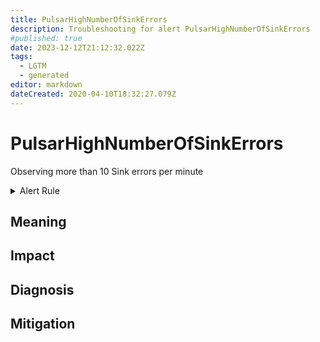 ```yaml
---
title: PulsarHighNumberOfSinkErrors
description: Troubleshooting for alert PulsarHighNumberOfSinkErrors
#published: true
date: 2023-12-12T21:12:32.022Z
tags: 
  - LGTM
  - generated
editor: markdown
dateCreated: 2020-04-10T18:32:27.079Z
---
```


# PulsarHighNumberOfSinkErrors

Observing more than 10 Sink errors per minute

<details>
  <summary>Alert Rule</summary>

{{% rule "pulsar/pulsar-internal.yml" "PulsarHighNumberOfSinkErrors" %}}

{{% comment %}}

```yaml
alert: PulsarHighNumberOfSinkErrors
expr: sum(rate(pulsar_sink_sink_exceptions_total{}[1m]) > 10) by (name)
for: 1m
labels:
    severity: critical
annotations:
    summary: Pulsar high number of sink errors (instance {{ $labels.instance }})
    description: |-
        Observing more than 10 Sink errors per minute
          VALUE = {{ $value }}
          LABELS = {{ $labels }}
    runbook: https://github.com/srerun/prometheus-alerts/blob/main/content/runbooks/pulsar-internal/PulsarHighNumberOfSinkErrors.md

```

{{% /comment %}}

</details>


## Meaning
[//]: # "Short paragraph that explains what the alert means"


## Impact
[//]: # "What could / will happen if the alert is not addressed"



## Diagnosis
[//]: # "Steps to take to identify the cause of the problem"



## Mitigation
[//]: # "The steps necessary to resolve the alert"
